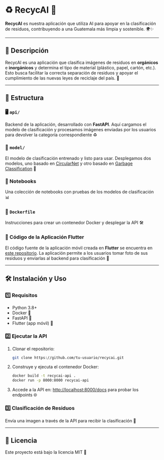 # ♻️ RecycAI 🌱

**RecycAI** es nuestra aplicación que utiliza AI para apoyar en la clasificación de residuos, contribuyendo a una Guatemala más limpia y sostenible. 🌍✨

---

## 🚀 Descripción

RecycAI es una aplicación que clasifica imágenes de residuos en **orgánicos** e **inorgánicos** y determina el tipo de material (plástico, papel, cartón, etc.). Esto busca facilitar la correcta separación de residuos y apoyar el cumplimiento de las nuevas leyes de reciclaje del país. 🌿

---

## 📂 Estructura

### 🖥️ `api/`
Backend de la aplicación, desarrollado con **FastAPI**. Aquí cargamos el modelo de clasificación y procesamos imágenes enviadas por los usuarios para devolver la categoría correspondiente ♻️

### 📁 `model/`
El modelo de clasificación entrenado y listo para usar. Desplegamos dos modelos, uno basado en [CircularNet]([https://github.com/ochamodev/pd_app_ui/tree/main](https://github.com/tensorflow/models/tree/master/official/projects/waste_identification_ml)) y otro basado en [Garbage Classification](https://huggingface.co/yangy50/garbage-classification) 🤖

### 📓 Notebooks
Una colección de notebooks con pruebas de los modelos de clasificación 📊

### 🐳 `Dockerfile`
Instrucciones para crear un contenedor Docker y desplegar la API 🛠️

### 🔗 Código de la Aplicación Flutter
El código fuente de la aplicación móvil creada en **Flutter** se encuentra en [este repositorio](https://github.com/ochamodev/pd_app_ui/tree/main). La aplicación permite a los usuarios tomar foto de sus residuos y enviarlas al backend para clasificación 📱

---

## 🛠️ Instalación y Uso

### 1️⃣ Requisitos
- Python 3.8+
- Docker 🐳
- FastAPI 🚀
- Flutter (app móvil) 📱

### 2️⃣ Ejecutar la API
1. Clonar el repositorio:
   ```bash
   git clone https://github.com/tu-usuario/recycai.git
   ```
2. Construye y ejecuta el contenedor Docker:
   ```bash
   docker build -t recycai-api .
   docker run -p 8000:8000 recycai-api
   ```
3. Accede a la API en: [http://localhost:8000/docs](http://localhost:8000/docs) para probar los endpoints 🌐

### 3️⃣ Clasificación de Residuos
Envía una imagen a través de la API para recibir la clasificación 📸

---

## 📝 Licencia

Este proyecto está bajo la licencia MIT 📜

